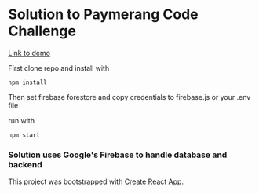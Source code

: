 # Solution to Paymerang Code Challenge

[Link to demo](https://jasondominguez.github.io/code-challenge/)

First clone repo and install with 
```
npm install
```
Then set firebase forestore and copy credentials to firebase.js or your .env file

run with 
```
npm start
```

### Solution uses Google's Firebase to handle database and backend

This project was bootstrapped with [Create React App](https://github.com/facebook/create-react-app).

